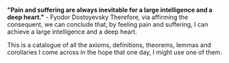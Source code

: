 **"Pain and suffering are always inevitable for a large intelligence and a deep heart."** - Fyodor Dostoyevsky
Therefore, via affirming the consequent, we can conclude that, by feeling pain and suffering, I can achieve a large intelligence and a deep heart.

This is a catalogue of all the axioms, definitions, theorems, lemmas and corollaries I come across in the hope that one day, I might use one of them.
